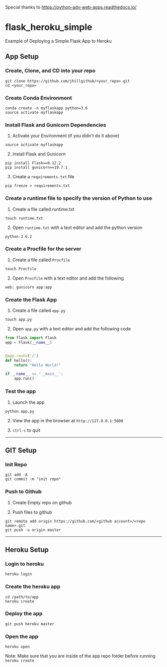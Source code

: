 Special thanks to https://python-adv-web-apps.readthedocs.io/


# flask_heroku_simple
Example of Deploying a Simple Flask App to Heroku

## App Setup

### Create, Clone, and CD into your repo

```
git clone https://github.com/jhillgithub/<your_repo>.git
cd <your_repo>
```

### Create Conda Environment

```
conda create -n myflaskapp python=3.6
source activate myflaskapp
```

### Install Flask and Gunicorn Dependencies

1. Activate your Environment (if you didn't do it above)

```
source activate myflaskapp 
```

2. Install Flask and Gunicorn

```
pip install Flask==0.12.2
pip install gunicorn==19.7.1
```

3. Create a `requirements.txt` file

```
pip freeze > requirements.txt
```

### Create a runtime file to specify the version of Python to use

1. Create a file called runtime.txt

``` 
touch runtime.txt
```

2. Open `runtime.txt` with a text editor and add the python version

``` 
python-3.6.2
```

### Create a Procfile for the server

1. Create a file called `Procfile`

```
touch Procfile
```

2. Open `Procfile` with a text editor and add the following

```
web: gunicorn app:app
```

### Create the Flask App

1. Create a file called `app.py`

```
touch app.py
```

2. Open `app.py` with a text editor and add the following code 

```python
from flask import Flask
app = Flask(__name__)


@app.route('/')
def hello():
    return "Hello World!"

if __name__ == '__main__':
    app.run()

```

### Test the app

1. Launch the app

```
python app.py
```

2. View the app in the browser at `http://127.0.0.1:5000`


3. `ctrl-c` to quit

----

## GIT Setup

### Init Repo

```
git add -A
git commit -m "init repo"
```

### Push to Github

1. Create Empty repo on github

2. Push files to github

```
git remote add origin https://github.com/<github account>/<repo name>.git
git push -u origin master
```

----

## Heroku Setup

### Login to heroku

``` 
heroku login
```

### Create the heroku app

```
cd /path/to/app
heroku create
```

### Deploy the app

```
git push heroku master
```

### Open the app

```
heroku open
```

Note: Make sure that you are inside of the app repo folder before running `heroku create`

